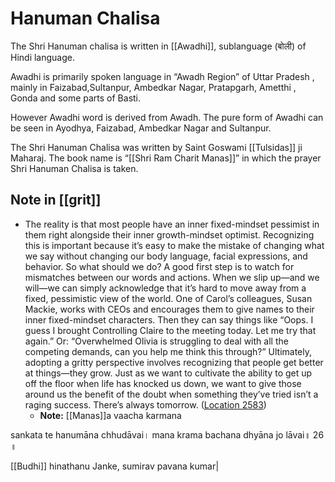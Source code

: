 # Hanuman Chalisa

The Shri Hanuman chalisa is written in [[Awadhi]], sublanguage (बोली) of Hindi language.

Awadhi is primarily spoken language in “Awadh Region” of Uttar Pradesh , mainly in Faizabad,Sultanpur, Ambedkar Nagar, Pratapgarh, Ametthi , Gonda and some parts of Basti.

However Awadhi word is derived from Awadh. The pure form of Awadhi can be seen in Ayodhya, Faizabad, Ambedkar Nagar and Sultanpur.

The Shri Hanuman Chalisa was written by Saint Goswami [[Tulsidas]] ji Maharaj. The book name is “[[Shri Ram Charit Manas]]” in which the prayer Shri Hanuman Chalisa is taken.

## Note in [[grit]]

- The reality is that most people have an inner fixed-mindset pessimist in them right alongside their inner growth-mindset optimist. Recognizing this is important because it’s easy to make the mistake of changing what we say without changing our body language, facial expressions, and behavior. So what should we do? A good first step is to watch for mismatches between our words and actions. When we slip up—and we will—we can simply acknowledge that it’s hard to move away from a fixed, pessimistic view of the world. One of Carol’s colleagues, Susan Mackie, works with CEOs and encourages them to give names to their inner fixed-mindset characters. Then they can say things like “Oops. I guess I brought Controlling Claire to the meeting today. Let me try that again.” Or: “Overwhelmed Olivia is struggling to deal with all the competing demands, can you help me think this through?” Ultimately, adopting a gritty perspective involves recognizing that people get better at things—they grow. Just as we want to cultivate the ability to get up off the floor when life has knocked us down, we want to give those around us the benefit of the doubt when something they’ve tried isn’t a raging success. There’s always tomorrow. ([Location 2583](https://readwise.io/to_kindle?action=open&asin=B010MH9V3W&location=2583))
  - **Note:** [[Manas]]a vaacha karmana

sankata te hanumāna chhudāvai।
mana krama bachana dhyāna jo lāvai॥ 26 ॥

[[Budhi]] hinathanu Janke, sumirav pavana kumar|
